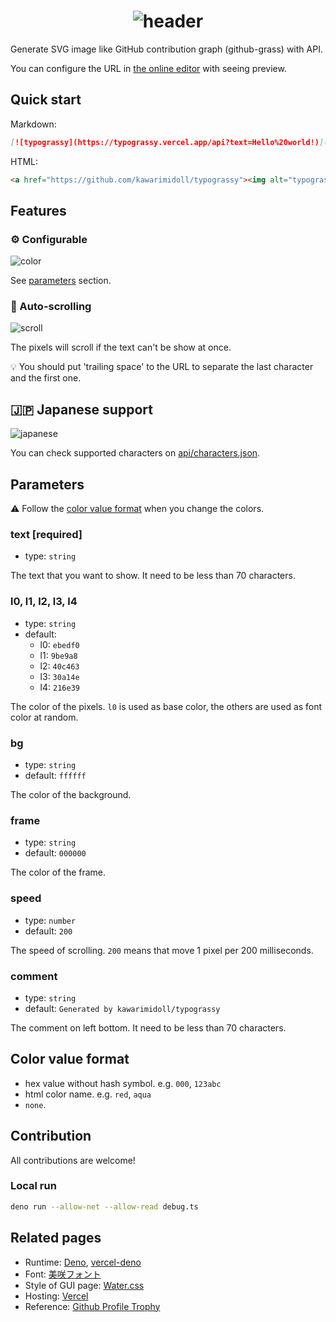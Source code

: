 <!-- deno-lint-ignore-file -->
<h1 align="center">
  <img alt="header" src="https://typograssy.vercel.app/api?text=Typograssy&frame=none&comment=">
</h1>

Generate SVG image like GitHub contribution graph (github-grass) with API.

You can configure the URL in [the online editor](https://typograssy.vercel.app/) with seeing preview.

## Quick start

Markdown:

```md
[![typograssy](https://typograssy.vercel.app/api?text=Hello%20world!)](https://github.com/kawarimidoll/typograssy)
```

HTML:

```html
<a href="https://github.com/kawarimidoll/typograssy"><img alt="typograssy" src="https://typograssy.vercel.app/api?text=Hello%20world!"></a>
```

## Features

### :gear: Configurable

![color](https://typograssy.vercel.app/api?text=Hello%20world!&l1=9ba8e9&l2=6d74d9&l3=5057b9&l4=21226e)

See [parameters](#parameters) section.

### :scroll: Auto-scrolling

![scroll](https://typograssy.vercel.app/api?text=Hello%20developer!%20)

The pixels will scroll if the text can't be show at once.

:bulb: You should put 'trailing space' to the URL to separate the last character and the first one.

## :jp: Japanese support

![japanese](https://typograssy.vercel.app/api?text=東京スカイツリーの高さは６３４ｍです。)

You can check supported characters on [api/characters.json](https://github.com/kawarimidoll/typograssy/blob/main/api/characters.json).

## Parameters

:warning: Follow the [color value format](#color-value-format) when you change the colors.

### text [required]

- type: `string`

The text that you want to show. It need to be less than 70 characters.

### l0, l1, l2, l3, l4

- type: `string`
- default:
  - l0: `ebedf0`
  - l1: `9be9a8`
  - l2: `40c463`
  - l3: `30a14e`
  - l4: `216e39`

The color of the pixels. `l0` is used as base color, the others are used as font color at random.

### bg

- type: `string`
- default: `ffffff`

The color of the background.

### frame

- type: `string`
- default: `000000`

The color of the frame.

### speed

- type: `number`
- default: `200`

The speed of scrolling. `200` means that move 1 pixel per 200 milliseconds.

### comment

- type: `string`
- default: `Generated by kawarimidoll/typograssy`

The comment on left bottom. It need to be less than 70 characters.

## Color value format
- hex value without hash symbol. e.g. `000`, `123abc`
- html color name. e.g. `red`, `aqua`
- `none`.

## Contribution

All contributions are welcome!

### Local run

```bash
deno run --allow-net --allow-read debug.ts
```

## Related pages

- Runtime: [Deno](https://deno.land/), [vercel-deno](https://github.com/TooTallNate/vercel-deno)
- Font: [美咲フォント](https://littlelimit.net/misaki.htm)
- Style of GUI page: [Water.css](https://github.com/kognise/water.css)
- Hosting: [Vercel](https://vercel.com/)
- Reference: [Github Profile Trophy](https://github.com/ryo-ma/github-profile-trophy)
